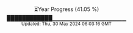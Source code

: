 <p align="center">
⏳Year Progress (41.05 %)<br>
████████████▁▁▁▁▁▁▁▁▁▁▁▁▁▁▁▁▁▁ <br>
<sub>Updated: Thu, 30 May 2024 06:03:16 GMT</sub>
</p>

